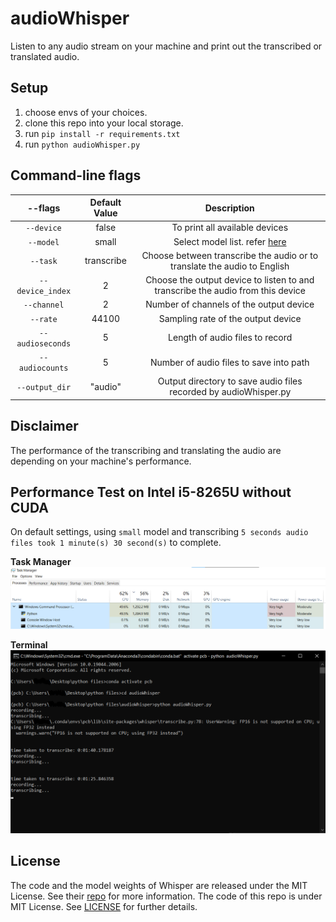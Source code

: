 # audioWhisper
Listen to any audio stream on your machine and print out the transcribed or translated audio. 

## Setup
1. choose envs of your choices.
2. clone this repo into your local storage.
3. run `pip install -r requirements.txt`
4. run `python audioWhisper.py`

## Command-line flags
|      --flags          |  Default Value  |      Description                                                                                       |
|:---------------------:|:---------------:|:------------------------------------------------------------------------------------------------------:|
|`--device`             | false           | To print all available devices                                                                         |
|`--model`              | small           | Select model list. refer [here](https://github.com/openai/whisper#available-models-and-languages)      |
|`--task`               | transcribe      | Choose between transcribe the audio or to translate the audio to English                               |
|`--device_index`       | 2               | Choose the output device to listen to and transcribe the audio from this device                        |
|`--channel`            | 2               | Number of channels of the output device                                                                |
|`--rate`               | 44100           | Sampling rate of the output device                                                                     |
|`--audioseconds`       | 5               | Length of audio files to record                                                                        |
|`--audiocounts`        | 5               | Number of audio files to save into path                                                                |
|`--output_dir`         | "audio"         | Output directory to save audio files recorded by audioWhisper.py                                       |

## Disclaimer
The performance of the transcribing and translating the audio are depending on your machine's performance. 

## Performance Test on Intel i5-8265U without CUDA
On default settings, using `small` model and transcribing `5 seconds audio files took 1 minute(s) 30 second(s)` to complete.

**Task Manager**
<img src="https://raw.githubusercontent.com/Awexander/audioWhisper/main/screenshots/taskmanager%20(i5-8265u%20without%20cuda).png">

**Terminal**
<img src="https://raw.githubusercontent.com/Awexander/audioWhisper/main/screenshots/running%20time%20(i5-8265u%20without%20cuda).png">

## License
The code and the model weights of Whisper are released under the MIT License. See their [repo](https://github.com/openai/whisper#license) for more information.
The code of this repo is under MIT License. See [LICENSE](LICENSE) for further details.


